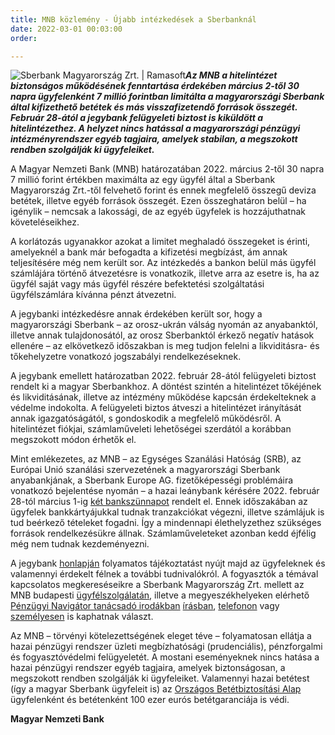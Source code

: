```yaml
---
title: MNB közlemény - Újabb intézkedések a Sberbanknál
date: 2022-03-01 00:03:00
order: 

---
```

![Sberbank Magyarország Zrt. | Ramasoft](https://www.ramasoft.hu/sites/default/files/sber_0.jpg)**_Az MNB a hitelintézet biztonságos működésének fenntartása érdekében március 2-től 30 napra ügyfelenként 7 millió forintban limitálta a magyarországi Sberbank által kifizethető betétek és más visszafizetendő források összegét. Február 28-ától a jegybank felügyeleti biztost is kiküldött a hitelintézethez. A helyzet nincs hatással a magyarországi pénzügyi intézményrendszer egyéb tagjaira, amelyek stabilan, a megszokott rendben szolgálják ki ügyfeleiket._**

A Magyar Nemzeti Bank (MNB) határozatában 2022. március 2-től 30 napra 7 millió forint értékben maximálta az egy ügyfél által a Sberbank Magyarország Zrt.-től felvehető forint és ennek megfelelő összegű deviza betétek, illetve egyéb források összegét. Ezen összeghatáron belül – ha igénylik – nemcsak a lakossági, de az egyéb ügyfelek is hozzájuthatnak követeléseikhez.

A korlátozás ugyanakkor azokat a limitet meghaladó összegeket is érinti, amelyeknél a bank már befogadta a kifizetési megbízást, ám annak teljesítésére még nem került sor. Az intézkedés a bankon belül más ügyfél számlájára történő átvezetésre is vonatkozik, illetve arra az esetre is, ha az ügyfél saját vagy más ügyfél részére befektetési szolgáltatási ügyfélszámlára kívánna pénzt átvezetni.

A jegybanki intézkedésre annak érdekében került sor, hogy a magyarországi Sberbank – az orosz-ukrán válság nyomán az anyabanktól, illetve annak tulajdonosától, az orosz Sberbanktól érkező negatív hatások ellenére – az elkövetkező időszakban is meg tudjon felelni a likviditásra- és tőkehelyzetre vonatkozó jogszabályi rendelkezéseknek.

A jegybank emellett határozatban 2022. február 28-ától felügyeleti biztost rendelt ki a magyar Sberbankhoz. A döntést szintén a hitelintézet tőkéjének és likviditásának, illetve az intézmény működése kapcsán érdekelteknek a védelme indokolta. A felügyeleti biztos átveszi a hitelintézet irányítását annak igazgatóságától, s gondoskodik a megfelelő működésről. A hitelintézet fiókjai, számlaműveleti lehetőségei szerdától a korábban megszokott módon érhetők el.

Mint emlékezetes, az MNB – az Egységes Szanálási Hatóság (SRB), az Európai Unió szanálási szervezetének a magyarországi Sberbank anyabankjának, a Sberbank Europe AG. fizetőképességi problémáira vonatkozó bejelentése nyomán – a hazai leánybank kérésére 2022. február 28-tól március 1-ig [két bankszünnapot](https://www.mnb.hu/sajtoszoba/sajtokozlemenyek/2022-evi-sajtokozlemenyek/ket-bankszunnap-a-magyar-sberbanknal-az-mnb-attekinti-a-hitelintezet-helyzetet) rendelt el. Ennek időszakában az ügyfelek bankkártyájukkal tudnak tranzakciókat végezni, illetve számlájuk is tud beérkező tételeket fogadni. Így a mindennapi élethelyzethez szükséges források rendelkezésükre állnak. Számlaműveleteket azonban kedd éjfélig még nem tudnak kezdeményezni.

A jegybank [honlapján](http://www.mnb.hu/) folyamatos tájékoztatást nyújt majd az ügyfeleknek és valamennyi érdekelt félnek a további tudnivalókról. A fogyasztók a témával kapcsolatos megkereséseikre a Sberbank Magyarország Zrt. mellett az MNB budapesti [ügyfélszolgálatán](https://www.mnb.hu/fogyasztovedelem/elerhetosegek/keressen-fel-minket-budapesten), illetve a megyeszékhelyeken elérhető [Pénzügyi Navigátor tanácsadó irodákban](https://www.mnb.hu/fogyasztovedelem/tanacsado-irodak) [írásban](mailto:ugyfelszolgalat@mnb.hu), [telefonon](http://www.mnb.hu/fogyasztovedelem/elerhetosegek/hivjon-minket) vagy [személyesen](http://www.mnb.hu/fogyasztovedelem/elerhetosegek/keressen-fel-minket-budapesten) is kaphatnak választ.

Az MNB – törvényi kötelezettségének eleget téve – folyamatosan ellátja a hazai pénzügyi rendszer üzleti megbízhatósági (prudenciális), pénzforgalmi és fogyasztóvédelmi felügyeletét. A mostani eseményeknek nincs hatása a hazai pénzügyi rendszer egyéb tagjaira, amelyek biztonságosan, a megszokott rendben szolgálják ki ügyfeleiket. Valamennyi hazai betétest (így a magyar Sberbank ügyfeleit is) az [Országos Betétbiztosítási Alap](https://www.oba.hu/wp-content/uploads/2022/02/OBA_Sberbank-ugyfeltajekoztato_2022.02.28.pdf) ügyfelenként és betétenként 100 ezer eurós betétgaranciája is védi.

**Magyar Nemzeti Bank**
